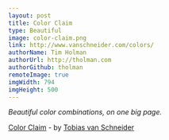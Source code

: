 ```yaml
---
layout: post
title: Color Claim
type: Beautiful
image: color-claim.png
link: http://www.vanschneider.com/colors/
authorName: Tim Holman
authorUrl: http://tholman.com
authorGithub: tholman
remoteImage: true
imgWidth: 794
imgHeight: 500
---
```


_Beautiful color combinations, on one big page._

[Color Claim](http://www.vanschneider.com/colors/) - by [Tobias van Schneider](http://www.vanschneider.com/)
